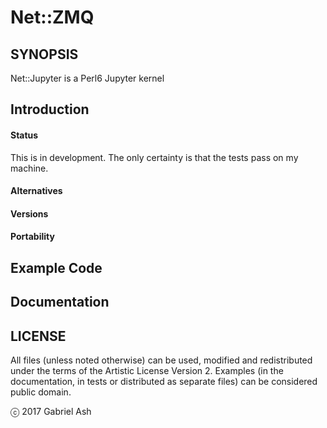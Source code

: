 # Net::ZMQ

## SYNOPSIS

Net::Jupyter is a Perl6 Jupyter kernel

## Introduction

#### Status

This is in development. The only certainty is that the tests pass on my machine.  

#### Alternatives

#### Versions

#### Portability

## Example Code

## Documentation

## LICENSE

All files (unless noted otherwise) can be used, modified and redistributed
under the terms of the Artistic License Version 2. Examples (in the
documentation, in tests or distributed as separate files) can be considered
public domain.

ⓒ 2017 Gabriel Ash

